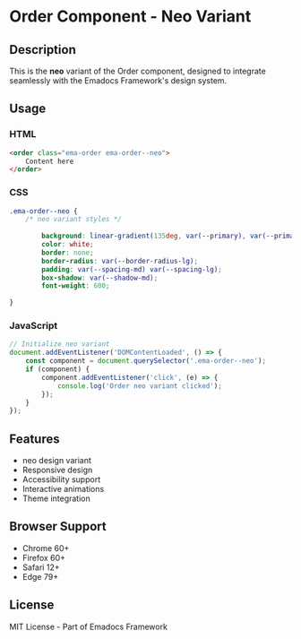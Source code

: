 # Order Component - Neo Variant

## Description
This is the **neo** variant of the Order component, designed to integrate seamlessly with the Emadocs Framework's design system.

## Usage

### HTML
```html
<order class="ema-order ema-order--neo">
    Content here
</order>
```

### CSS
```css
.ema-order--neo {
    /* neo variant styles */
    
        background: linear-gradient(135deg, var(--primary), var(--primary-dark));
        color: white;
        border: none;
        border-radius: var(--border-radius-lg);
        padding: var(--spacing-md) var(--spacing-lg);
        box-shadow: var(--shadow-md);
        font-weight: 600;
    
}
```

### JavaScript
```javascript
// Initialize neo variant
document.addEventListener('DOMContentLoaded', () => {
    const component = document.querySelector('.ema-order--neo');
    if (component) {
        component.addEventListener('click', (e) => {
            console.log('Order neo variant clicked');
        });
    }
});
```

## Features
- neo design variant
- Responsive design
- Accessibility support
- Interactive animations
- Theme integration

## Browser Support
- Chrome 60+
- Firefox 60+
- Safari 12+
- Edge 79+

## License
MIT License - Part of Emadocs Framework
